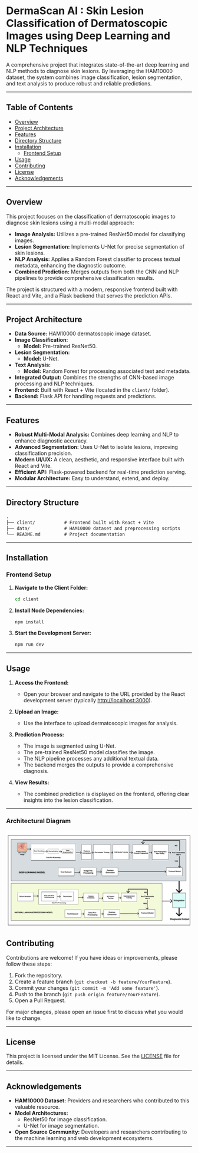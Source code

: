 # DermaScan AI : Skin Lesion Classification of Dermatoscopic Images using Deep Learning and NLP Techniques

A comprehensive project that integrates state-of-the-art deep learning and NLP methods to diagnose skin lesions. By leveraging the HAM10000 dataset, the system combines image classification, lesion segmentation, and text analysis to produce robust and reliable predictions.

---

## Table of Contents

- [Overview](#overview)
- [Project Architecture](#project-architecture)
- [Features](#features)
- [Directory Structure](#directory-structure)
- [Installation](#installation)
  - [Frontend Setup](#frontend-setup)
- [Usage](#usage)
- [Contributing](#contributing)
- [License](#license)
- [Acknowledgements](#acknowledgements)

---

## Overview

This project focuses on the classification of dermatoscopic images to diagnose skin lesions using a multi-modal approach:
- **Image Analysis:** Utilizes a pre-trained ResNet50 model for classifying images.
- **Lesion Segmentation:** Implements U-Net for precise segmentation of skin lesions.
- **NLP Analysis:** Applies a Random Forest classifier to process textual metadata, enhancing the diagnostic outcome.
- **Combined Prediction:** Merges outputs from both the CNN and NLP pipelines to provide comprehensive classification results.

The project is structured with a modern, responsive frontend built with React and Vite, and a Flask backend that serves the prediction APIs.

---

## Project Architecture

- **Data Source:** HAM10000 dermatoscopic image dataset.
- **Image Classification:** 
  - **Model:** Pre-trained ResNet50.
- **Lesion Segmentation:** 
  - **Model:** U-Net.
- **Text Analysis:**
  - **Model:** Random Forest for processing associated text and metadata.
- **Integrated Output:** Combines the strengths of CNN-based image processing and NLP techniques.
- **Frontend:** Built with React + Vite (located in the `client/` folder).
- **Backend:** Flask API for handling requests and predictions.

---

## Features

- **Robust Multi-Modal Analysis:** Combines deep learning and NLP to enhance diagnostic accuracy.
- **Advanced Segmentation:** Uses U-Net to isolate lesions, improving classification precision.
- **Modern UI/UX:** A clean, aesthetic, and responsive interface built with React and Vite.
- **Efficient API:** Flask-powered backend for real-time prediction serving.
- **Modular Architecture:** Easy to understand, extend, and deploy.

---

## Directory Structure

```
.
├── client/           # Frontend built with React + Vite
├── data/             # HAM10000 dataset and preprocessing scripts
└── README.md         # Project documentation
```

---

## Installation

### Frontend Setup

1. **Navigate to the Client Folder:**

   ```bash
   cd client
   ```

2. **Install Node Dependencies:**

   ```bash
   npm install
   ```

3. **Start the Development Server:**

   ```bash
   npm run dev
   ```

---

## Usage

1. **Access the Frontend:**
   - Open your browser and navigate to the URL provided by the React development server (typically [http://localhost:3000](http://localhost:3000)).

2. **Upload an Image:**
   - Use the interface to upload dermatoscopic images for analysis.

3. **Prediction Process:**
   - The image is segmented using U-Net.
   - The pre-trained ResNet50 model classifies the image.
   - The NLP pipeline processes any additional textual data.
   - The backend merges the outputs to provide a comprehensive diagnosis.

4. **View Results:**
   - The combined prediction is displayed on the frontend, offering clear insights into the lesion classification.

---
### Architectural Diagram
![architecture-diagram](public/diagram.png)

## Contributing

Contributions are welcome! If you have ideas or improvements, please follow these steps:

1. Fork the repository.
2. Create a feature branch (`git checkout -b feature/YourFeature`).
3. Commit your changes (`git commit -m 'Add some feature'`).
4. Push to the branch (`git push origin feature/YourFeature`).
5. Open a Pull Request.

For major changes, please open an issue first to discuss what you would like to change.

---

## License

This project is licensed under the MIT License. See the [LICENSE](LICENSE) file for details.

---

## Acknowledgements

- **HAM10000 Dataset:** Providers and researchers who contributed to this valuable resource.
- **Model Architectures:** 
  - ResNet50 for image classification.
  - U-Net for image segmentation.
- **Open Source Community:** Developers and researchers contributing to the machine learning and web development ecosystems.

---
